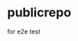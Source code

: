 # publicrepo
for e2e test






































































































































































































































































































































































































































































































































































































































































































































































































































































































































































































































































































































































































































































































































































































































































































































































































































































































































































































































































































































































































































































































































































































































































































































































































































































































































































































































































































































































































































































































































































































